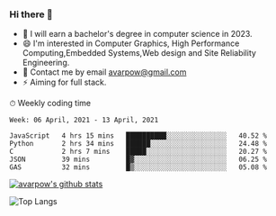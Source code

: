 ### Hi there 👋
<!--I have been a GitHub member for [![Years Badge](https://badges.pufler.dev/years/avarpow)](https://badges.pufler.dev)-->
- 🌱 I will earn a bachelor's degree in computer science in 2023.
- 😄 I'm interested in Computer Graphics, High Performance Computing,Embedded Systems,Web design and Site Reliability Engineering.
- 💬 Contact me by email avarpow@gmail.com
- ⚡ Aiming for full stack.

<!--💻 Coding Activity Logging

[![Commits Badge](https://badges.pufler.dev/commits/weekly/avarpow)](https://badges.pufler.dev)-->

⏱ Weekly coding time
<!--START_SECTION:waka-->
```text
Week: 06 April, 2021 - 13 April, 2021

JavaScript   4 hrs 15 mins   ██████████░░░░░░░░░░░░░░░   40.52 % 
Python       2 hrs 34 mins   ██████░░░░░░░░░░░░░░░░░░░   24.48 % 
C            2 hrs 7 mins    █████░░░░░░░░░░░░░░░░░░░░   20.27 % 
JSON         39 mins         █▓░░░░░░░░░░░░░░░░░░░░░░░   06.25 % 
GAS          32 mins         █▒░░░░░░░░░░░░░░░░░░░░░░░   05.08 % 
```
<!--END_SECTION:waka-->

[![avarpow's github stats](https://github-readme-stats.vercel.app/api?username=avarpow&count_private=true&show_icons=true&hide=issues&hide_border=true)](https://github.com/anuraghazra/github-readme-stats)

![Top Langs](https://github-readme-stats.vercel.app/api/top-langs/?username=avarpow&layout=compact&hide_border=true) 
<!--[![avarpow's wakatime stats](https://github-readme-stats.vercel.app/api/wakatime?username=avarpow)](https://github.com/anuraghazra/github-readme-stats)-->
